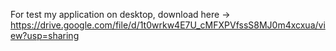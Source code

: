 For test my application on desktop, download here -> https://drive.google.com/file/d/1t0wrkw4E7U_cMFXPVfssS8MJ0m4xcxua/view?usp=sharing
